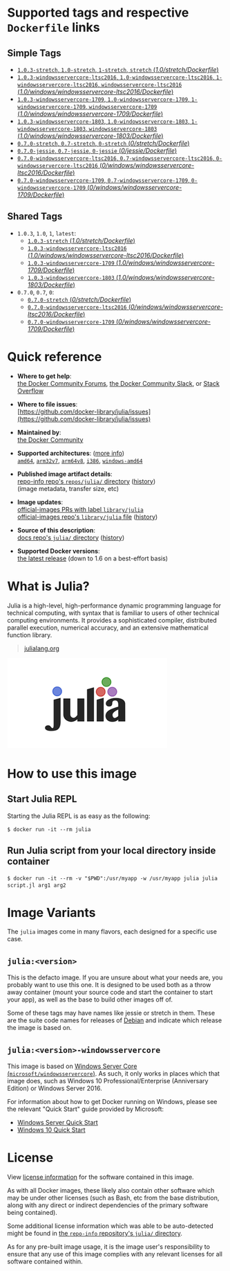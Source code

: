 <!--

********************************************************************************

WARNING:

    DO NOT EDIT "julia/README.md"

    IT IS AUTO-GENERATED

    (from the other files in "julia/" combined with a set of templates)

********************************************************************************

-->

# Supported tags and respective `Dockerfile` links

## Simple Tags

-	[`1.0.3-stretch`, `1.0-stretch`, `1-stretch`, `stretch` (*1.0/stretch/Dockerfile*)](https://github.com/docker-library/julia/blob/60c9e91e86668dfd86f19034ebee211dfe3dd423/1.0/stretch/Dockerfile)
-	[`1.0.3-windowsservercore-ltsc2016`, `1.0-windowsservercore-ltsc2016`, `1-windowsservercore-ltsc2016`, `windowsservercore-ltsc2016` (*1.0/windows/windowsservercore-ltsc2016/Dockerfile*)](https://github.com/docker-library/julia/blob/60c9e91e86668dfd86f19034ebee211dfe3dd423/1.0/windows/windowsservercore-ltsc2016/Dockerfile)
-	[`1.0.3-windowsservercore-1709`, `1.0-windowsservercore-1709`, `1-windowsservercore-1709`, `windowsservercore-1709` (*1.0/windows/windowsservercore-1709/Dockerfile*)](https://github.com/docker-library/julia/blob/60c9e91e86668dfd86f19034ebee211dfe3dd423/1.0/windows/windowsservercore-1709/Dockerfile)
-	[`1.0.3-windowsservercore-1803`, `1.0-windowsservercore-1803`, `1-windowsservercore-1803`, `windowsservercore-1803` (*1.0/windows/windowsservercore-1803/Dockerfile*)](https://github.com/docker-library/julia/blob/60c9e91e86668dfd86f19034ebee211dfe3dd423/1.0/windows/windowsservercore-1803/Dockerfile)
-	[`0.7.0-stretch`, `0.7-stretch`, `0-stretch` (*0/stretch/Dockerfile*)](https://github.com/docker-library/julia/blob/467c652ab40064be58ba83ed4448f139592c7525/0/stretch/Dockerfile)
-	[`0.7.0-jessie`, `0.7-jessie`, `0-jessie` (*0/jessie/Dockerfile*)](https://github.com/docker-library/julia/blob/467c652ab40064be58ba83ed4448f139592c7525/0/jessie/Dockerfile)
-	[`0.7.0-windowsservercore-ltsc2016`, `0.7-windowsservercore-ltsc2016`, `0-windowsservercore-ltsc2016` (*0/windows/windowsservercore-ltsc2016/Dockerfile*)](https://github.com/docker-library/julia/blob/9e8bb3426385de28cfac6576baef9bf580fe0e33/0/windows/windowsservercore-ltsc2016/Dockerfile)
-	[`0.7.0-windowsservercore-1709`, `0.7-windowsservercore-1709`, `0-windowsservercore-1709` (*0/windows/windowsservercore-1709/Dockerfile*)](https://github.com/docker-library/julia/blob/9e8bb3426385de28cfac6576baef9bf580fe0e33/0/windows/windowsservercore-1709/Dockerfile)

## Shared Tags

-	`1.0.3`, `1.0`, `1`, `latest`:
	-	[`1.0.3-stretch` (*1.0/stretch/Dockerfile*)](https://github.com/docker-library/julia/blob/60c9e91e86668dfd86f19034ebee211dfe3dd423/1.0/stretch/Dockerfile)
	-	[`1.0.3-windowsservercore-ltsc2016` (*1.0/windows/windowsservercore-ltsc2016/Dockerfile*)](https://github.com/docker-library/julia/blob/60c9e91e86668dfd86f19034ebee211dfe3dd423/1.0/windows/windowsservercore-ltsc2016/Dockerfile)
	-	[`1.0.3-windowsservercore-1709` (*1.0/windows/windowsservercore-1709/Dockerfile*)](https://github.com/docker-library/julia/blob/60c9e91e86668dfd86f19034ebee211dfe3dd423/1.0/windows/windowsservercore-1709/Dockerfile)
	-	[`1.0.3-windowsservercore-1803` (*1.0/windows/windowsservercore-1803/Dockerfile*)](https://github.com/docker-library/julia/blob/60c9e91e86668dfd86f19034ebee211dfe3dd423/1.0/windows/windowsservercore-1803/Dockerfile)
-	`0.7.0`, `0.7`, `0`:
	-	[`0.7.0-stretch` (*0/stretch/Dockerfile*)](https://github.com/docker-library/julia/blob/467c652ab40064be58ba83ed4448f139592c7525/0/stretch/Dockerfile)
	-	[`0.7.0-windowsservercore-ltsc2016` (*0/windows/windowsservercore-ltsc2016/Dockerfile*)](https://github.com/docker-library/julia/blob/9e8bb3426385de28cfac6576baef9bf580fe0e33/0/windows/windowsservercore-ltsc2016/Dockerfile)
	-	[`0.7.0-windowsservercore-1709` (*0/windows/windowsservercore-1709/Dockerfile*)](https://github.com/docker-library/julia/blob/9e8bb3426385de28cfac6576baef9bf580fe0e33/0/windows/windowsservercore-1709/Dockerfile)

# Quick reference

-	**Where to get help**:  
	[the Docker Community Forums](https://forums.docker.com/), [the Docker Community Slack](https://blog.docker.com/2016/11/introducing-docker-community-directory-docker-community-slack/), or [Stack Overflow](https://stackoverflow.com/search?tab=newest&q=docker)

-	**Where to file issues**:  
	[https://github.com/docker-library/julia/issues](https://github.com/docker-library/julia/issues)

-	**Maintained by**:  
	[the Docker Community](https://github.com/docker-library/julia)

-	**Supported architectures**: ([more info](https://github.com/docker-library/official-images#architectures-other-than-amd64))  
	[`amd64`](https://hub.docker.com/r/amd64/julia/), [`arm32v7`](https://hub.docker.com/r/arm32v7/julia/), [`arm64v8`](https://hub.docker.com/r/arm64v8/julia/), [`i386`](https://hub.docker.com/r/i386/julia/), [`windows-amd64`](https://hub.docker.com/r/winamd64/julia/)

-	**Published image artifact details**:  
	[repo-info repo's `repos/julia/` directory](https://github.com/docker-library/repo-info/blob/master/repos/julia) ([history](https://github.com/docker-library/repo-info/commits/master/repos/julia))  
	(image metadata, transfer size, etc)

-	**Image updates**:  
	[official-images PRs with label `library/julia`](https://github.com/docker-library/official-images/pulls?q=label%3Alibrary%2Fjulia)  
	[official-images repo's `library/julia` file](https://github.com/docker-library/official-images/blob/master/library/julia) ([history](https://github.com/docker-library/official-images/commits/master/library/julia))

-	**Source of this description**:  
	[docs repo's `julia/` directory](https://github.com/docker-library/docs/tree/master/julia) ([history](https://github.com/docker-library/docs/commits/master/julia))

-	**Supported Docker versions**:  
	[the latest release](https://github.com/docker/docker-ce/releases/latest) (down to 1.6 on a best-effort basis)

# What is Julia?

Julia is a high-level, high-performance dynamic programming language for technical computing, with syntax that is familiar to users of other technical computing environments. It provides a sophisticated compiler, distributed parallel execution, numerical accuracy, and an extensive mathematical function library.

> [julialang.org](http://julialang.org/)

![logo](https://raw.githubusercontent.com/docker-library/docs/520519ad7db3ea9fd5d3590e836c839a0ffd6f19/julia/logo.png)

# How to use this image

## Start Julia REPL

Starting the Julia REPL is as easy as the following:

```console
$ docker run -it --rm julia
```

## Run Julia script from your local directory inside container

```console
$ docker run -it --rm -v "$PWD":/usr/myapp -w /usr/myapp julia julia script.jl arg1 arg2
```

# Image Variants

The `julia` images come in many flavors, each designed for a specific use case.

## `julia:<version>`

This is the defacto image. If you are unsure about what your needs are, you probably want to use this one. It is designed to be used both as a throw away container (mount your source code and start the container to start your app), as well as the base to build other images off of.

Some of these tags may have names like jessie or stretch in them. These are the suite code names for releases of [Debian](https://wiki.debian.org/DebianReleases) and indicate which release the image is based on.

## `julia:<version>-windowsservercore`

This image is based on [Windows Server Core (`microsoft/windowsservercore`)](https://hub.docker.com/r/microsoft/windowsservercore/). As such, it only works in places which that image does, such as Windows 10 Professional/Enterprise (Anniversary Edition) or Windows Server 2016.

For information about how to get Docker running on Windows, please see the relevant "Quick Start" guide provided by Microsoft:

-	[Windows Server Quick Start](https://msdn.microsoft.com/en-us/virtualization/windowscontainers/quick_start/quick_start_windows_server)
-	[Windows 10 Quick Start](https://msdn.microsoft.com/en-us/virtualization/windowscontainers/quick_start/quick_start_windows_10)

# License

View [license information](http://julialang.org/) for the software contained in this image.

As with all Docker images, these likely also contain other software which may be under other licenses (such as Bash, etc from the base distribution, along with any direct or indirect dependencies of the primary software being contained).

Some additional license information which was able to be auto-detected might be found in [the `repo-info` repository's `julia/` directory](https://github.com/docker-library/repo-info/tree/master/repos/julia).

As for any pre-built image usage, it is the image user's responsibility to ensure that any use of this image complies with any relevant licenses for all software contained within.
